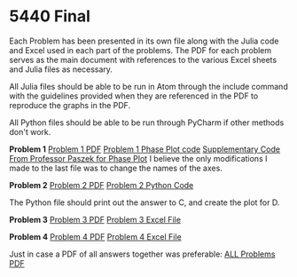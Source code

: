 # 5440 Final
Each Problem has been presented in its own file along with the Julia code and Excel used in each part of the problems. The PDF for each problem serves as the main document with references to the various Excel sheets and Julia files as necessary.

All Julia files should be able to be run in Atom through the include command with the guidelines provided when they are referenced in the PDF to reproduce the graphs in the PDF.

All Python files should be able to be run through PyCharm if other methods don't work.


**Problem 1**
[Problem 1 PDF](https://github.com/AndrewSimon-20/5440-Final/blob/master/5440%20Final/Problem%201/Problem%201%20Main%20File.pdf)
[Problem 1 Phase Plot code](https://github.com/AndrewSimon-20/5440-Final/blob/master/5440%20Final/Problem%201/5440FinalProblem1PartB)
[Supplementary Code From Professor Paszek for Phase Plot](https://github.com/AndrewSimon-20/5440-Final/blob/master/5440%20Final/Problem%201/PhasePlotFromProfPaszekModified)
I believe the only modifications I made to the last file was to change the names of the axes.

**Problem 2**
[Problem 2 PDF](https://github.com/AndrewSimon-20/5440-Final/blob/master/5440%20Final/Problem%202/Problem%202%20Main%20File.pdf)
[Problem 2 Python Code](https://github.com/AndrewSimon-20/5440-Final/blob/master/5440%20Final/Problem%202/Try2Problem2PartC.py)

The Python file should print out the answer to C, and create the plot for D.

**Problem 3**
[Problem 3 PDF](https://github.com/AndrewSimon-20/5440-Final/blob/master/5440%20Final/Problem%203/Problem%203%20Main%20File.pdf)
[Problem 3 Excel File](https://github.com/AndrewSimon-20/5440-Final/blob/master/5440%20Final/Problem%203/Problem%203%20Part%20B.xlsx)

**Problem 4**
[Problem 4 PDF](https://github.com/AndrewSimon-20/5440-Final/blob/master/5440%20Final/Problem%204/Problem%204%20Main%20File.pdf)
[Problem 4 Excel File](https://github.com/AndrewSimon-20/5440-Final/blob/master/5440%20Final/Problem%204/Problem%204.xlsx)


Just in case a PDF of all answers together was preferable:
[ALL Problems PDF](https://github.com/AndrewSimon-20/5440-Final/blob/master/5440%20Final/Extra%20Copy%20of%20all%20PDFs%20combined%20Just%20in%20Case.pdf)



